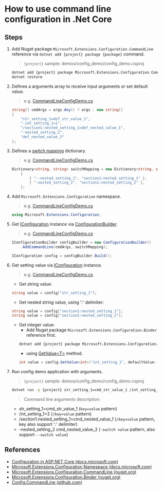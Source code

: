 # How to use command line configuration in .Net Core

## Steps

1. Add Nuget package `Microsoft.Extensions.Configuration.CommandLine` reference via `dotnet add {project} package {package}` command.

    > `{project}` sample: demos/config_demo/config_demo.csproj

    ```bash
    dotnet add {project} package Microsoft.Extensions.Configuration.CommandLine
    dotnet restore
    ```

2. Defines a arguments array to receive input arguments or set default value.

   > e.g. [CommandLineConfigDemo.cs](../../demos/config_demo/CommandLineConfigDemo.cs)

    ```csharp
    string[] cmdArgs = args.Any() ? args : new string[]
    {
        "str_setting_1=def_str_value_1",
        "-int_setting_1=1",
        "/section1:nested_setting_1=def_nested_value_1",
        "-nested_setting_2",
        "def_nested_value_2"
    };
    ```

3. Defines a [switch mapping](https://docs.microsoft.com/en-us/aspnet/core/fundamentals/configuration/?view=aspnetcore-2.1&tabs=basicconfiguration#switch-mappings) dictionary.

    > e.g. [CommandLineConfigDemo.cs](../../demos/config_demo/CommandLineConfigDemo.cs)
    ```csharp
    Dictionary<string, string> switchMapping = new Dictionary<string, string>()
        {
            { "--nested_setting_1", "section1:nested_setting_1" },
            { "-nested_setting_2", "section1:nested_setting_2" },
        };
    ```

4. Add `Microsoft.Extensions.Configuration` namespace.

    > e.g. [CommandLineConfigDemo.cs](../../demos/config_demo/CommandLineConfigDemo.cs)
    ```csharp
    using Microsoft.Extensions.Configuration;
    ```

5. Get [IConfiguration](https://docs.microsoft.com/en-us/dotnet/api/microsoft.extensions.configuration.iconfiguration) instance via [ConfigurationBuilder](https://docs.microsoft.com/en-us/dotnet/api/microsoft.extensions.configuration.configurationbuilder).

    > e.g. [CommandLineConfigDemo.cs](../../demos/config_demo/CommandLineConfigDemo.cs)
    ```csharp
    IConfigurationBuilder configBuilder = new ConfigurationBuilder()
        .AddCommandLine(cmdArgs, switchMapping);

    IConfiguration config = configBuilder.Build();
    ```

6. Get setting value via [IConfiguration](https://docs.microsoft.com/en-us/dotnet/api/microsoft.extensions.configuration.iconfiguration) instance.

    > e.g. [CommandLineConfigDemo.cs](../../demos/config_demo/CommandLineConfigDemo.cs)
    * Get string value:
    ```csharp
    string value = config["str_setting_1"];
    ```

    * Get nested string value, using ':' delimiter:
    ```csharp
    string value = config["section1:nested_setting_1"];
    string value = config["section1:nested_setting_2"];
    ```

    * Get integer value:
        * Add Nuget package `Microsoft.Extensions.Configuration.Binder` reference first.
        ```bash
        dotnet add {project} package Microsoft.Extensions.Configuration.Binder
        ```
        * using [GetValue&lt;T&gt;](https://docs.microsoft.com/en-us/dotnet/api/microsoft.extensions.configuration.configurationbinder.getvalue) method.
        ```csharp
        int value = config.GetValue<int>("int_setting_1", defaultValue: 0);
        ```
7. Run config demo application with arguments.

    > `{project}` sample: demos/config_demo/config_demo.csproj
    ```bash
    dotnet run -p {project} str_setting_1=cmd_str_value_1 /int_setting_1=2 /section1:nested_setting_1=cmd_nested_value_1 -nested_setting_2 cmd_nested_value_2
    ```

    > Command line arguments description:
    * str_setting_1=cmd_str_value_1 (`key=value` pattern)
    * /int_setting_1=2 (`/key=value` pattern)
    * /section1:nested_setting_1=cmd_nested_value_1 (`/key=value` pattern, key also support ':' delimiter)
    * -nested_setting_2 cmd_nested_value_2 (`-switch value` pattern, also support `--switch value`)

## References

* [Configuration in ASP.NET Core (docs.microsoft.com)](https://docs.microsoft.com/en-us/aspnet/core/fundamentals/configuration/)
* [Microsoft.Extensions.Configuration Namespace (docs.microsoft.com)](https://docs.microsoft.com/en-us/dotnet/api/microsoft.extensions.configuration)
* [Microsoft.Extensions.Configuration.CommandLine (nuget.org)](https://www.nuget.org/packages/Microsoft.Extensions.Configuration.CommandLine)
* [Microsoft.Extensions.Configuration.Binder (nuget.org)](https://www.nuget.org/packages/Microsoft.Extensions.Configuration.Binder)
* [Config.CommandLine (github.com)](https://github.com/aspnet/Configuration/tree/dev/src/Config.CommandLine)